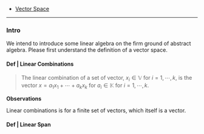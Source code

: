 - [Vector Space](../MATH%20601%20Functional%20Analysis,%20Measure%20Theory/Functional%20Spaces/Vector%20Space.md)

---
### **Intro**

We intend to introduce some linear algebra on the firm ground of abstract algebra. 
Please first understand the definition of a vector space. 

#### **Def | Linear Combinations**
> The linear combination of a set of vector, $x_i \in \mathbb V$ for $i = 1, \cdots, k$, is the vector $x = a_1 x_1 + \cdots + a_k x_k$ for $a_i \in \mathbb K$ for $i = 1, \cdots, k$. 

**Observations**

Linear combinations is for a finite set of vectors, which itself is a vector. 

#### **Def | Linear Span**



